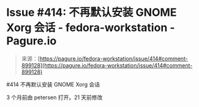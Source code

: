 <!--yml

category: 未分类

date: 2024-05-27 14:42:53

-->

# Issue #414: 不再默认安装 GNOME Xorg 会话 - fedora-workstation - Pagure.io

> 来源：[https://pagure.io/fedora-workstation/issue/414#comment-899128](https://pagure.io/fedora-workstation/issue/414#comment-899128)

#414 不再默认安装 GNOME Xorg 会话

3 个月前由 petersen 打开。21 天前修改
